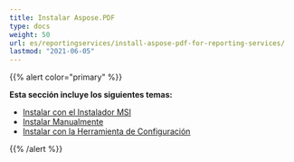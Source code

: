 ```yaml
---
title: Instalar Aspose.PDF
type: docs
weight: 50
url: es/reportingservices/install-aspose-pdf-for-reporting-services/
lastmod: "2021-06-05"
---
```


{{% alert color="primary" %}}

**Esta sección incluye los siguientes temas:**

- [Instalar con el Instalador MSI](/pdf/reportingservices/install-with-msi-installer/)
- [Instalar Manualmente](/pdf/reportingservices/install-manually/)
- [Instalar con la Herramienta de Configuración](/pdf/reportingservices/install-with-configuring-tool/)

{{% /alert %}}